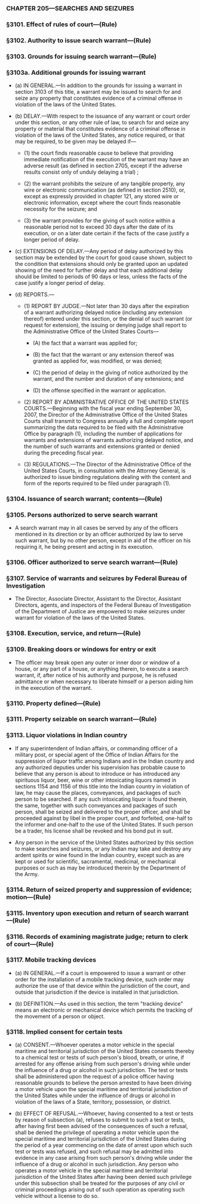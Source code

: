 ### **CHAPTER 205—SEARCHES AND SEIZURES**

### §3101. Effect of rules of court—(Rule)

### §3102. Authority to issue search warrant—(Rule)

### §3103. Grounds for issuing search warrant—(Rule)

### §3103a. Additional grounds for issuing warrant
* (a) IN GENERAL.—In addition to the grounds for issuing a warrant in section 3103 of this title, a warrant may be issued to search for and seize any property that constitutes evidence of a criminal offense in violation of the laws of the United States.

* (b) DELAY.—With respect to the issuance of any warrant or court order under this section, or any other rule of law, to search for and seize any property or material that constitutes evidence of a criminal offense in violation of the laws of the United States, any notice required, or that may be required, to be given may be delayed if—

  * (1) the court finds reasonable cause to believe that providing immediate notification of the execution of the warrant may have an adverse result (as defined in section 2705, except if the adverse results consist only of unduly delaying a trial)&nbsp;;

  * (2) the warrant prohibits the seizure of any tangible property, any wire or electronic communication (as defined in section 2510), or, except as expressly provided in chapter 121, any stored wire or electronic information, except where the court finds reasonable necessity for the seizure; and

  * (3) the warrant provides for the giving of such notice within a reasonable period not to exceed 30 days after the date of its execution, or on a later date certain if the facts of the case justify a longer period of delay.


* (c) EXTENSIONS OF DELAY.—Any period of delay authorized by this section may be extended by the court for good cause shown, subject to the condition that extensions should only be granted upon an updated showing of the need for further delay and that each additional delay should be limited to periods of 90 days or less, unless the facts of the case justify a longer period of delay.

* (d) REPORTS.—

  * (1) REPORT BY JUDGE.—Not later than 30 days after the expiration of a warrant authorizing delayed notice (including any extension thereof) entered under this section, or the denial of such warrant (or request for extension), the issuing or denying judge shall report to the Administrative Office of the United States Courts—

    * (A) the fact that a warrant was applied for;

    * (B) the fact that the warrant or any extension thereof was granted as applied for, was modified, or was denied;

    * (C) the period of delay in the giving of notice authorized by the warrant, and the number and duration of any extensions; and

    * (D) the offense specified in the warrant or application.


  * (2) REPORT BY ADMINISTRATIVE OFFICE OF THE UNITED STATES COURTS.—Beginning with the fiscal year ending September 30, 2007, the Director of the Administrative Office of the United States Courts shall transmit to Congress annually a full and complete report summarizing the data required to be filed with the Administrative Office by paragraph (1), including the number of applications for warrants and extensions of warrants authorizing delayed notice, and the number of such warrants and extensions granted or denied during the preceding fiscal year.

  * (3) REGULATIONS.—The Director of the Administrative Office of the United States Courts, in consultation with the Attorney General, is authorized to issue binding regulations dealing with the content and form of the reports required to be filed under paragraph (1).

### §3104. Issuance of search warrant; contents—(Rule)

### §3105. Persons authorized to serve search warrant
* A search warrant may in all cases be served by any of the officers mentioned in its direction or by an officer authorized by law to serve such warrant, but by no other person, except in aid of the officer on his requiring it, he being present and acting in its execution.

### §3106. Officer authorized to serve search warrant—(Rule)

### §3107. Service of warrants and seizures by Federal Bureau of Investigation
* The Director, Associate Director, Assistant to the Director, Assistant Directors, agents, and inspectors of the Federal Bureau of Investigation of the Department of Justice are empowered to make seizures under warrant for violation of the laws of the United States.

### §3108. Execution, service, and return—(Rule)

### §3109. Breaking doors or windows for entry or exit
* The officer may break open any outer or inner door or window of a house, or any part of a house, or anything therein, to execute a search warrant, if, after notice of his authority and purpose, he is refused admittance or when necessary to liberate himself or a person aiding him in the execution of the warrant.

### §3110. Property defined—(Rule)

### §3111. Property seizable on search warrant—(Rule)

### §3113. Liquor violations in Indian country
* If any superintendent of Indian affairs, or commanding officer of a military post, or special agent of the Office of Indian Affairs for the suppression of liquor traffic among Indians and in the Indian country and any authorized deputies under his supervision has probable cause to believe that any person is about to introduce or has introduced any spirituous liquor, beer, wine or other intoxicating liquors named in sections 1154 and 1156 of this title into the Indian country in violation of law, he may cause the places, conveyances, and packages of such person to be searched. If any such intoxicating liquor is found therein, the same, together with such conveyances and packages of such person, shall be seized and delivered to the proper officer, and shall be proceeded against by libel in the proper court, and forfeited, one-half to the informer and one-half to the use of the United States. If such person be a trader, his license shall be revoked and his bond put in suit.

* Any person in the service of the United States authorized by this section to make searches and seizures, or any Indian may take and destroy any ardent spirits or wine found in the Indian country, except such as are kept or used for scientific, sacramental, medicinal, or mechanical purposes or such as may be introduced therein by the Department of the Army.

### §3114. Return of seized property and suppression of evidence; motion—(Rule)

### §3115. Inventory upon execution and return of search warrant—(Rule)

### §3116. Records of examining magistrate judge; return to clerk of court—(Rule)

### §3117. Mobile tracking devices
* (a) IN GENERAL.—If a court is empowered to issue a warrant or other order for the installation of a mobile tracking device, such order may authorize the use of that device within the jurisdiction of the court, and outside that jurisdiction if the device is installed in that jurisdiction.

* (b) DEFINITION.—As used in this section, the term "tracking device" means an electronic or mechanical device which permits the tracking of the movement of a person or object.

### §3118. Implied consent for certain tests
* (a) CONSENT.—Whoever operates a motor vehicle in the special maritime and territorial jurisdiction of the United States consents thereby to a chemical test or tests of such person's blood, breath, or urine, if arrested for any offense arising from such person's driving while under the influence of a drug or alcohol in such jurisdiction. The test or tests shall be administered upon the request of a police officer having reasonable grounds to believe the person arrested to have been driving a motor vehicle upon the special maritime and territorial jurisdiction of the United States while under the influence of drugs or alcohol in violation of the laws of a State, territory, possession, or district.

* (b) EFFECT OF REFUSAL.—Whoever, having consented to a test or tests by reason of subsection (a), refuses to submit to such a test or tests, after having first been advised of the consequences of such a refusal, shall be denied the privilege of operating a motor vehicle upon the special maritime and territorial jurisdiction of the United States during the period of a year commencing on the date of arrest upon which such test or tests was refused, and such refusal may be admitted into evidence in any case arising from such person's driving while under the influence of a drug or alcohol in such jurisdiction. Any person who operates a motor vehicle in the special maritime and territorial jurisdiction of the United States after having been denied such privilege under this subsection shall be treated for the purposes of any civil or criminal proceedings arising out of such operation as operating such vehicle without a license to do so.